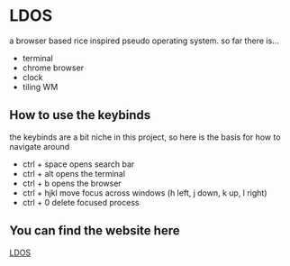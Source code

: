# LDOS

a browser based rice inspired pseudo operating system. so far there is...
- terminal
- chrome browser
- clock
- tiling WM

## How to use the keybinds

the keybinds are a bit niche in this project, so here is the basis for how to navigate around
- ctrl + space opens search bar
- ctrl + alt opens the terminal
- ctrl + b opens the browser
- ctrl + hjkl move focus across windows (h left, j down, k up, l right)
- ctrl + 0 delete focused process

## You can find the website here
[LDOS](https://LD211.github.io/LDOS)
